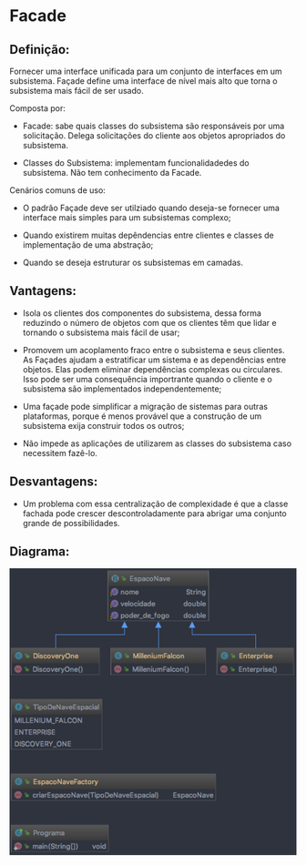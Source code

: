 # Facade

## Definição:

Fornecer uma interface unificada para um conjunto de interfaces em um subsistema. Façade 
define uma interface de nível mais alto que torna o subsistema mais fácil de ser usado.

Composta por:

* Facade: sabe quais classes	do	subsistema são responsáveis por uma solicitação. 
Delega solicitações do	cliente aos objetos apropriados do subsistema.

* Classes do Subsistema: implementam funcionalidadedes do subsistema. Não tem 
conhecimento da	Facade.

Cenários comuns de uso:

* O padrão Façade deve ser utilziado quando deseja-se fornecer uma interface mais simples 
para um subsistemas complexo;

* Quando existirem muitas depêndencias entre clientes e classes de implementação de uma 
abstração;

* Quando se deseja estruturar os subsistemas em camadas.

## Vantagens:

* Isola os clientes dos componentes do subsistema, dessa forma reduzindo o número de 
objetos com que os clientes têm que lidar e tornando o subsistema mais fácil de usar;

* Promovem um acoplamento fraco entre o subsistema e seus clientes. As Façades ajudam a 
estratificar um sistema e as dependências entre objetos. Elas podem eliminar dependências 
complexas ou circulares. Isso pode ser uma consequência importrante quando o cliente e 
o subsistema são implementados independentemente;

* Uma façade pode simplificar a migração de sistemas para outras plataformas, porque é 
menos provável que a construção de um subsistema exija construir todos os outros;

* Não impede as aplicações de utilizarem as classes do subsistema caso necessitem fazê-lo.

## Desvantagens:

* Um problema com essa centralização de complexidade é que a classe fachada pode crescer 
descontroladamente para abrigar uma conjunto grande de possibilidades.

## Diagrama:

![alt text](../../imgs/006.png)
